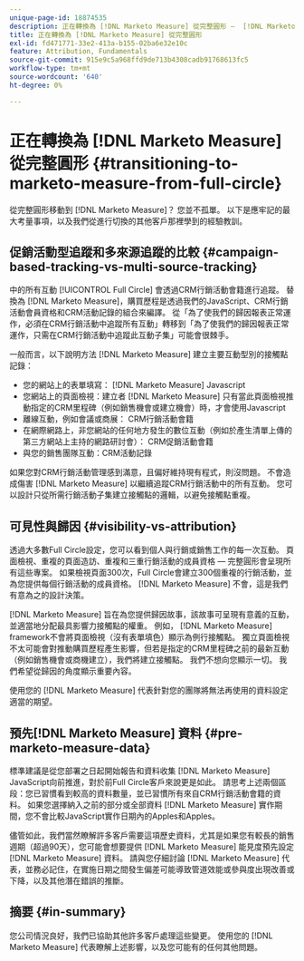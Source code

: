 ```yaml
---
unique-page-id: 18874535
description: 正在轉換為 [!DNL Marketo Measure] 從完整圓形 —  [!DNL Marketo Measure]
title: 正在轉換為 [!DNL Marketo Measure] 從完整圓形
exl-id: fd471771-33e2-413a-b155-02ba6e32e10c
feature: Attribution, Fundamentals
source-git-commit: 915e9c5a968ffd9de713b4308cadb91768613fc5
workflow-type: tm+mt
source-wordcount: '640'
ht-degree: 0%

---
```


# 正在轉換為 [!DNL Marketo Measure] 從完整圓形 {#transitioning-to-marketo-measure-from-full-circle}

從完整圓形移動到 [!DNL Marketo Measure]？ 您並不孤單。 以下是應牢記的最大考量事項，以及我們從進行切換的其他客戶那裡學到的經驗教訓。

## 促銷活動型追蹤和多來源追蹤的比較 {#campaign-based-tracking-vs-multi-source-tracking}

中的所有互動 [!UICONTROL Full Circle] 會透過CRM行銷活動會籍進行追蹤。 替換為 [!DNL Marketo Measure]，購買歷程是透過我們的JavaScript、CRM行銷活動會員資格和CRM活動記錄的組合來編譯。 從「為了使我們的歸因報表正常運作，必須在CRM行銷活動中追蹤所有互動」轉移到「為了使我們的歸因報表正常運作，只需在CRM行銷活動中追蹤此互動子集」可能會很棘手。

一般而言，以下說明方法 [!DNL Marketo Measure] 建立主要互動型別的接觸點記錄：

* 您的網站上的表單填寫： [!DNL Marketo Measure] Javascript
* 您網站上的頁面檢視：建立者 [!DNL Marketo Measure] 只有當此頁面檢視推動指定的CRM里程碑（例如銷售機會或建立機會）時，才會使用Javascript
* 離線互動，例如會議或商展： CRM行銷活動會籍
* 在網際網路上，非您網站的任何地方發生的數位互動（例如於產生清單上傳的第三方網站上主持的網路研討會）： CRM促銷活動會籍
* 與您的銷售團隊互動：CRM活動記錄

如果您對CRM行銷活動管理感到滿意，且偏好維持現有程式，則沒問題。 不會造成傷害 [!DNL Marketo Measure] 以繼續追蹤CRM行銷活動中的所有互動。 您可以設計只從所需行銷活動子集建立接觸點的邏輯，以避免接觸點重複。

## 可見性與歸因 {#visibility-vs-attribution}

透過大多數Full Circle設定，您可以看到個人與行銷或銷售工作的每一次互動。 頁面檢視、重複的頁面造訪、重複和三重行銷活動的成員資格 — 完整圓形會呈現所有這些專案。 如果檢視頁面300次，Full Circle會建立300個重複的行銷活動，並為您提供每個行銷活動的成員資格。 [!DNL Marketo Measure] 不會，這是我們有意為之的設計決策。

[!DNL Marketo Measure] 旨在為您提供歸因故事，該故事可呈現有意義的互動，並適當地分配最具影響力接觸點的權重。 例如， [!DNL Marketo Measure] framework不會將頁面檢視（沒有表單填色）顯示為例行接觸點。 獨立頁面檢視不太可能會對推動購買歷程產生影響，但若是指定的CRM里程碑之前的最新互動（例如銷售機會或商機建立），我們將建立接觸點。 我們不想向您顯示一切。 我們希望從歸因的角度顯示重要內容。

使用您的 [!DNL Marketo Measure] 代表針對您的團隊將無法再使用的資料設定適當的期望。

## 預先[!DNL Marketo Measure] 資料 {#pre-marketo-measure-data}

標準建議是從您部署之日起開始報告和資料收集 [!DNL Marketo Measure] JavaScript向前推進，對於前Full Circle客戶來說更是如此。 請思考上述兩個區段：您已習慣看到較高的資料數量，並已習慣所有來自CRM行銷活動會籍的資料。 如果您選擇納入之前的部分或全部資料 [!DNL Marketo Measure] 實作期間，您不會比較JavaScript實作日期內的Apples和Apples。

儘管如此，我們當然瞭解許多客戶需要這項歷史資料，尤其是如果您有較長的銷售週期（超過90天），您可能會想要提供 [!DNL Marketo Measure] 能見度預先設定[!DNL Marketo Measure] 資料。 請與您仔細討論 [!DNL Marketo Measure] 代表，並務必記住，在實施日期之間發生偏差可能導致管道效能或參與度出現改善或下降，以及其他潛在錯誤的推斷。

## 摘要 {#in-summary}

您公司情況良好，我們已協助其他許多客戶處理這些變更。 使用您的 [!DNL Marketo Measure] 代表瞭解上述影響，以及您可能有的任何其他問題。
